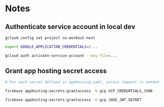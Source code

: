 # Notes

## Authenticate service account in local dev

```bash
gcloud config set project co-workout-next

export GOOGLE_APPLICATION_CREDENTIALS=/...

gcloud auth activate-service-account --key-file=...
```

## Grant app hosting secret access

```bash
# For each secret defined in apphosting.yaml, access request is needed

firebase apphosting:secrets:grantaccess -b gcp GCP_CREDENTIALS_JSON

firebase apphosting:secrets:grantaccess -b gcp JOSE_JWT_SECRET
```
